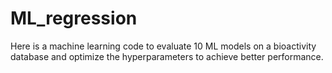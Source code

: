 # ML_regression
Here is a machine learning code to evaluate 10 ML models on a bioactivity database and optimize the hyperparameters to achieve better performance.
